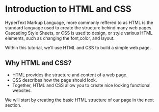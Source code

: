 # Introduction to HTML and CSS

HyperText Markup Language, more commonly reffered to as HTML is the standard language used to create the structure behind many web pages. Cascading Style Sheets, or CSS is used to design, or style various HTML elements, such as changing the font,color, and layout.

Within this tutorial, we'll use HTML and CSS to build a simple web page.

## Why HTML and CSS?
- HTML provides the structure and content of a web page.
- CSS describes how the page should look.
- Together, HTML and CSS allow you to create nice looking functional websites.

We will start by creating the basic HTML structure of our page in the next section.
